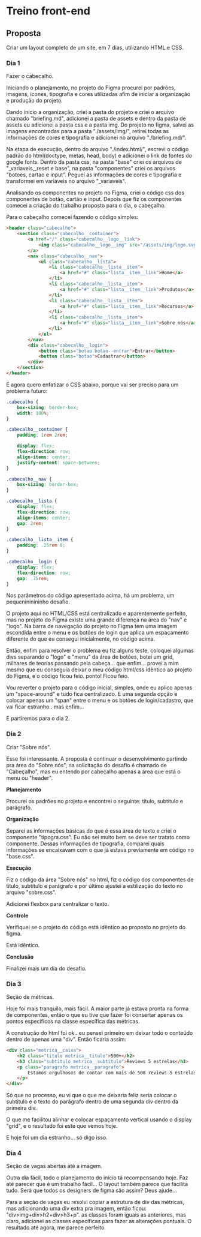 # Treino front-end

## Proposta 

Criar um layout completo de um site, em 7 dias, utilizando HTML e CSS. 

### Dia 1 

Fazer o cabecalho.
    
Iniciando o planejamento, no projeto do Figma procurei por padrões, imagens, icones, tipografia e cores utilizadas afim de iniciar a organização e produção do projeto.

Dando início a organização, criei a pasta do projeto e criei o arquivo chamado "briefing.md", adicionei a pasta de assets e dentro da pasta de assets eu adicionei a pasta css e a pasta img. Do projeto no figma, salvei as imagens encontradas para a pasta "./assets/img/", retirei todas as informações de cores e tipografia e adicionei no arquivo "./briefing.md/".
    
Na etapa de execução, dentro do arquivo "./index.html/", escrevi o código padrão do html(doctype, metas, head, body) e adicionei o link de fontes do google fonts. Dentro da pasta css, na pasta "base" criei os arquivos de "_variaveis,_reset e base", na pasta "componentes" criei os arquivos "botoes, cartao e input". Peguei as informações de cores e tipografia e transformei em variáveis no arquivo "_variaveis".

Analisando os componentes no projeto no Figma, criei o código css dos componentes de botão, cartão e input. Depois que fiz os componentes comecei a criação do trabalho proposto para o dia, o cabeçalho. 

Para o cabeçalho comecei fazendo o código simples: 

```html
<header class="cabecalho">
    <section class="cabecalho__container">
        <a href="/" class="cabecalho__logo__link">
            <img class="cabecalho__logo__img" src="/assets/img/logo.svg" alt="Logo Optimus Tech">
        </a>
        <nav class="cabecalho__nav">
            <ul class="cabecalho__lista">
                <li class="cabecalho__lista__item">
                    <a href="#" class="lista__item__link">Home</a>
                </li>
                <li class="cabecalho__lista__item">
                    <a href="#" class="lista__item__link">Produtos</a>
                </li>
                <li class="cabecalho__lista__item">
                    <a href="#" class="lista__item__link">Recursos</a>
                </li>
                <li class="cabecalho__lista__item">
                    <a href="#" class="lista__item__link">Sobre nós</a>
                </li>
            </ul>
        </nav>
        <div class="cabecalho__login">
            <button class="botao botao--entrar">Entrar</button>
            <button class="botao">Cadastrar</button>
        </div>
    </section>
</header>    
```

E agora quero enfatizar o CSS abaixo, porque vai ser preciso para um problema futuro:

```css
.cabecalho {
    box-sizing: border-box;
    width: 100%;
}

.cabecalho__container {
    padding: 1rem 2rem;

    display: flex;
    flex-direction: row;
    align-items: center;
    justify-content: space-between;
}

.cabecalho__nav {
    box-sizing: border-box;
}

.cabecalho__lista {
    display: flex;
    flex-direction: row;
    align-items: center;
    gap: 2rem;
}

.cabecalho__lista__item {
    padding: .25rem 0;
}

.cabecalho__login {
    display: flex;
    flex-direction: row;
    gap: .75rem;
}
```

Nos parâmetros do código apresentado acima, há um problema, um pequenininininho desafio. 

O projeto aqui no HTML/CSS está centralizado e aparentemente perfeito, mas no projeto do Figma existe uma grande diferença na área do "nav" e "logo". Na barra de navegação do projeto no Figma tem uma imagem escondida entre o menu e os botões de login que aplica um espaçamento diferente do que eu consegui inicialmente, no código acima.

Então, enfim para resolver o problema eu fiz alguns teste, coloquei algumas divs separando o "logo" e "menu" da área de botões, botei um grid, milhares de teorias passando pela cabeça... que enfim... provei a mim mesmo que eu conseguia deixar o meu código html/css idêntico ao projeto do Figma, e o código ficou feio. ponto! Ficou feio. 

Vou reverter o projeto para o código inicial, simples, onde eu aplico apenas um "space-around" e tudo fica centralizado. 
E uma segunda opção é colocar apenas um "span" entre o menu e os botões de login/cadastro, que vai ficar estranho.. mas enfim...

E partiremos para o dia 2. 

### Dia 2

Criar "Sobre nós".

Esse foi interessante. A proposta é continuar o desenvolvimento partindo pra área do "Sobre nós", na solicitação do desafio é chamado de "Cabeçalho", mas eu entendo por cabeçalho apenas a área que está o menu ou "header". 

**Planejamento**

Procurei os padrões no projeto e encontrei o seguinte: título, subtítulo e parágrafo.

**Organização** 

Separei as informações básicas do que é essa área de texto e criei o componente "tipogra.css". Eu não sei muito bem se deve ser tratato como componente.
Dessas informações de tipografia, comparei quais informações se encaixavam com o que já estava previamente em código no "base.css". 

**Execução**

Fiz o código da área "Sobre nós" no html, fiz o código dos componentes de titulo, subtitulo e parágrafo e por último ajustei a estilização do texto no arquivo "sobre.css". 

Adicionei flexbox para centralizar o texto. 

**Controle**

Verifiquei se o projeto do código está idêntico ao proposto no projeto do figma. 

Está idêntico.

**Conclusão**

Finalizei mais um dia do desafio. 


### Dia 3

Seção de métricas.

Hoje foi mais tranquilo, mais fácil. A maior parte já estava pronta na forma de componentes, então o que eu tive que fazer foi consertar apenas os pontos específicos na classe específica das métricas.

A construção do html foi ok.. eu pensei primeiro em deixar todo o conteúdo dentro de apenas uma "div". Então ficaria assim: 

```html
<div class="metrica__caixa">
    <h2 class="titulo metrica__titulo">500+</h2>
    <h3 class="subtitulo metrica__subtitulo">Reviews 5 estrelas</h3>
    <p class="paragrafo metrica__paragrafo">
        Estamos orgulhosos de contar com mais de 500 reviews 5 estrelas em nossos produtos.
    </p>
</div>
```

Só que no processo, eu vi que o que me deixaria feliz seria colocar o subtitulo e o texto do parágrafo dentro de uma segunda div dentro da primeira div. 

O que me facilitou alinhar e colocar espaçamento vertical usando o display "grid", e o resultado foi este que vemos hoje. 

E hoje foi um dia estranho... só digo isso.

### Dia 4

Seção de vagas abertas até a imagem. 

Outra dia fácil, todo o planejamento do início tá recompensando hoje. Faz até parecer que é um trabalho fácil... O layout também parece que facilita tudo. Será que todos os designers de figma são assim? Deus ajude... 

Para a seção de vagas eu resolvi copiar a estrutura de div das métricas, mas adicionando uma div extra pra imagem, então ficou: "div>img+div>h2+div>h3+p". as classes foram iguais as anteriores, mas claro, adicionei as classes específicas para fazer as alterações pontuais. O resultado até agora, me parece perfeito. 
